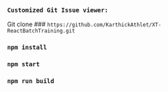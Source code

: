 ### `Customized Git Issue viewer:`

Git clone ### `https://github.com/KarthickAthlet/XT-ReactBatchTraining.git`
### `npm install`
### `npm start`
### `npm run build`
